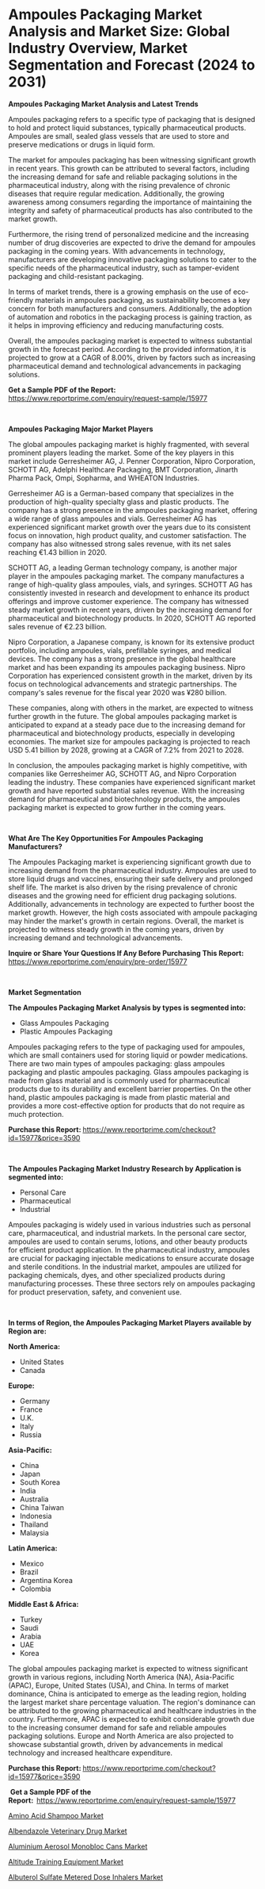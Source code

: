 <p><h1>Ampoules Packaging Market Analysis and Market Size: Global Industry Overview, Market Segmentation and Forecast (2024 to 2031)</h1></p><p><strong>Ampoules Packaging Market Analysis and Latest Trends</strong></p>
<p><p>Ampoules packaging refers to a specific type of packaging that is designed to hold and protect liquid substances, typically pharmaceutical products. Ampoules are small, sealed glass vessels that are used to store and preserve medications or drugs in liquid form.</p><p>The market for ampoules packaging has been witnessing significant growth in recent years. This growth can be attributed to several factors, including the increasing demand for safe and reliable packaging solutions in the pharmaceutical industry, along with the rising prevalence of chronic diseases that require regular medication. Additionally, the growing awareness among consumers regarding the importance of maintaining the integrity and safety of pharmaceutical products has also contributed to the market growth.</p><p>Furthermore, the rising trend of personalized medicine and the increasing number of drug discoveries are expected to drive the demand for ampoules packaging in the coming years. With advancements in technology, manufacturers are developing innovative packaging solutions to cater to the specific needs of the pharmaceutical industry, such as tamper-evident packaging and child-resistant packaging.</p><p>In terms of market trends, there is a growing emphasis on the use of eco-friendly materials in ampoules packaging, as sustainability becomes a key concern for both manufacturers and consumers. Additionally, the adoption of automation and robotics in the packaging process is gaining traction, as it helps in improving efficiency and reducing manufacturing costs.</p><p>Overall, the ampoules packaging market is expected to witness substantial growth in the forecast period. According to the provided information, it is projected to grow at a CAGR of 8.00%, driven by factors such as increasing pharmaceutical demand and technological advancements in packaging solutions.</p></p>
<p><strong>Get a Sample PDF of the Report:&nbsp;</strong> <a href="https://www.reportprime.com/enquiry/request-sample/15977">https://www.reportprime.com/enquiry/request-sample/15977</a></p>
<p>&nbsp;</p>
<p><strong>Ampoules Packaging Major Market Players</strong></p>
<p><p>The global ampoules packaging market is highly fragmented, with several prominent players leading the market. Some of the key players in this market include Gerresheimer AG, J. Penner Corporation, Nipro Corporation, SCHOTT AG, Adelphi Healthcare Packaging, BMT Corporation, Jinarth Pharma Pack, Ompi, Sopharma, and WHEATON Industries.</p><p>Gerresheimer AG is a German-based company that specializes in the production of high-quality specialty glass and plastic products. The company has a strong presence in the ampoules packaging market, offering a wide range of glass ampoules and vials. Gerresheimer AG has experienced significant market growth over the years due to its consistent focus on innovation, high product quality, and customer satisfaction. The company has also witnessed strong sales revenue, with its net sales reaching €1.43 billion in 2020.</p><p>SCHOTT AG, a leading German technology company, is another major player in the ampoules packaging market. The company manufactures a range of high-quality glass ampoules, vials, and syringes. SCHOTT AG has consistently invested in research and development to enhance its product offerings and improve customer experience. The company has witnessed steady market growth in recent years, driven by the increasing demand for pharmaceutical and biotechnology products. In 2020, SCHOTT AG reported sales revenue of €2.23 billion.</p><p>Nipro Corporation, a Japanese company, is known for its extensive product portfolio, including ampoules, vials, prefillable syringes, and medical devices. The company has a strong presence in the global healthcare market and has been expanding its ampoules packaging business. Nipro Corporation has experienced consistent growth in the market, driven by its focus on technological advancements and strategic partnerships. The company's sales revenue for the fiscal year 2020 was ¥280 billion.</p><p>These companies, along with others in the market, are expected to witness further growth in the future. The global ampoules packaging market is anticipated to expand at a steady pace due to the increasing demand for pharmaceutical and biotechnology products, especially in developing economies. The market size for ampoules packaging is projected to reach USD 5.41 billion by 2028, growing at a CAGR of 7.2% from 2021 to 2028.</p><p>In conclusion, the ampoules packaging market is highly competitive, with companies like Gerresheimer AG, SCHOTT AG, and Nipro Corporation leading the industry. These companies have experienced significant market growth and have reported substantial sales revenue. With the increasing demand for pharmaceutical and biotechnology products, the ampoules packaging market is expected to grow further in the coming years.</p></p>
<p>&nbsp;</p>
<p><strong>What Are The Key Opportunities For Ampoules Packaging Manufacturers?</strong></p>
<p><p>The Ampoules Packaging market is experiencing significant growth due to increasing demand from the pharmaceutical industry. Ampoules are used to store liquid drugs and vaccines, ensuring their safe delivery and prolonged shelf life. The market is also driven by the rising prevalence of chronic diseases and the growing need for efficient drug packaging solutions. Additionally, advancements in technology are expected to further boost the market growth. However, the high costs associated with ampoule packaging may hinder the market's growth in certain regions. Overall, the market is projected to witness steady growth in the coming years, driven by increasing demand and technological advancements.</p></p>
<p><strong>Inquire or Share Your Questions If Any Before Purchasing This Report:</strong> <a href="https://www.reportprime.com/enquiry/pre-order/15977">https://www.reportprime.com/enquiry/pre-order/15977</a></p>
<p>&nbsp;</p>
<p><strong>Market Segmentation</strong></p>
<p><strong>The Ampoules Packaging Market Analysis by types is segmented into:</strong></p>
<p><ul><li>Glass Ampoules Packaging</li><li>Plastic Ampoules Packaging</li></ul></p>
<p><p>Ampoules packaging refers to the type of packaging used for ampoules, which are small containers used for storing liquid or powder medications. There are two main types of ampoules packaging: glass ampoules packaging and plastic ampoules packaging. Glass ampoules packaging is made from glass material and is commonly used for pharmaceutical products due to its durability and excellent barrier properties. On the other hand, plastic ampoules packaging is made from plastic material and provides a more cost-effective option for products that do not require as much protection.</p></p>
<p><strong>Purchase this Report:&nbsp;</strong><a href="https://www.reportprime.com/checkout?id=15977&price=3590">https://www.reportprime.com/checkout?id=15977&price=3590</a></p>
<p>&nbsp;</p>
<p><strong>The Ampoules Packaging Market Industry Research by Application is segmented into:</strong></p>
<p><ul><li>Personal Care</li><li>Pharmaceutical</li><li>Industrial</li></ul></p>
<p><p>Ampoules packaging is widely used in various industries such as personal care, pharmaceutical, and industrial markets. In the personal care sector, ampoules are used to contain serums, lotions, and other beauty products for efficient product application. In the pharmaceutical industry, ampoules are crucial for packaging injectable medications to ensure accurate dosage and sterile conditions. In the industrial market, ampoules are utilized for packaging chemicals, dyes, and other specialized products during manufacturing processes. These three sectors rely on ampoules packaging for product preservation, safety, and convenient use.</p></p>
<p>&nbsp;</p>
<p><strong>In terms of Region, the Ampoules Packaging Market Players available by Region are:</strong></p>
<p>
    <p> <strong> North America: </strong>
        <ul>
            <li>United States</li>
            <li>Canada</li>
        </ul>
        </p> 
    <p> <strong> Europe: </strong>
        <ul>
            <li>Germany</li>
            <li>France</li>
            <li>U.K.</li>
            <li>Italy</li>
            <li>Russia</li>
        </ul>
        </p> 
    <p> <strong> Asia-Pacific: </strong>
        <ul>
            <li>China</li>
            <li>Japan</li>
            <li>South Korea</li>
            <li>India</li>
            <li>Australia</li>
            <li>China Taiwan</li>
            <li>Indonesia</li>
            <li>Thailand</li>
            <li>Malaysia</li>
        </ul>
        </p> 
    <p> <strong> Latin America: </strong>
        <ul>
            <li>Mexico</li>
            <li>Brazil</li>
            <li>Argentina Korea</li>
            <li>Colombia</li>
        </ul>
        </p> 
    <p> <strong> Middle East & Africa: </strong>
        <ul>
            <li>Turkey</li>
            <li>Saudi</li>
            <li>Arabia</li>
            <li>UAE</li>
            <li>Korea</li>
        </ul>
    </p>
    </p>
<p><p>The global ampoules packaging market is expected to witness significant growth in various regions, including North America (NA), Asia-Pacific (APAC), Europe, United States (USA), and China. In terms of market dominance, China is anticipated to emerge as the leading region, holding the largest market share percentage valuation. The region's dominance can be attributed to the growing pharmaceutical and healthcare industries in the country. Furthermore, APAC is expected to exhibit considerable growth due to the increasing consumer demand for safe and reliable ampoules packaging solutions. Europe and North America are also projected to showcase substantial growth, driven by advancements in medical technology and increased healthcare expenditure.</p></p>
<p><strong>Purchase this Report: </strong><a href="https://www.reportprime.com/checkout?id=15977&price=3590">https://www.reportprime.com/checkout?id=15977&price=3590</a></p>
<p>&nbsp;<strong>Get a Sample PDF of the Report:&nbsp;&nbsp;</strong><a href="https://www.reportprime.com/enquiry/request-sample/15977">https://www.reportprime.com/enquiry/request-sample/15977</a></p>
<p><strong></strong></p>
<p><p><a href="https://medium.com/p/fb919461e227/edit">Amino Acid Shampoo Market</a></p><p><a href="https://medium.com/p/fd582eede3de/edit">Albendazole Veterinary Drug Market</a></p><p><a href="https://medium.com/p/cb245bc2e248/edit">Aluminium Aerosol Monobloc Cans Market</a></p><p><a href="https://medium.com/p/80a3b7b98487/edit">Altitude Training Equipment Market</a></p><p><a href="https://medium.com/p/0792c3ce2315/edit">Albuterol Sulfate Metered Dose Inhalers Market</a></p></p>